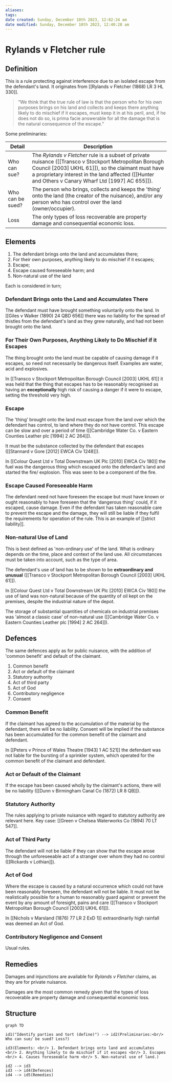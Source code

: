 ```yaml
---
aliases: 
tags: 
date created: Sunday, December 10th 2023, 12:02:24 am
date modified: Sunday, December 10th 2023, 12:40:28 am
---
```


# Rylands v Fletcher rule

## Definition

This is a rule protecting against interference due to an isolated escape from the defendant's land. It originates from [[Rylands v Fletcher (1868) LR 3 HL 330]].

>  “We think that the true rule of law is that the person who for his own purposes brings on his land and collects and keeps there anything likely to do mischief if it escapes, must keep it in at his peril, and, if he does not do so, is prima facie answerable for all the damage that is the natural consequence of the escape.”

Some preliminaries:

Detail | Description
---|---
Who can sue? |The *Rylands v Fletcher* rule is a subset of private nuisance ([[Transco v Stockport Metropolitan Borough Council [2003] UKHL 61]]), so the claimant must have a proprietary interest in the land affected ([[Hunter and Others v Canary Wharf Ltd [1997] AC 655]]).
Who can be sued? | The person who brings, collects and keeps the 'thing' onto the land (the creator of the nuisance), and/or any person who has control over the land (owner/occupier).
Loss | The only types of loss recoverable are property damage and consequential economic loss.

## Elements

1. The defendant brings onto the land and accumulates there;
2. For their own purposes, anything likely to do mischief if it escapes;
3. Escape;
4. Escape caused foreseeable harm; and
5. Non-natural use of the land

Each is considered in turn;

### Defendant Brings onto the Land and Accumulates There

The defendant must have brought something voluntarily onto the land. In [[Giles v Walker (1890) 24 QBD 656]] there was no liability for the spread of thistles from the defendant's land as they grew naturally, and had not been brought onto the land.

### For Their Own Purposes, Anything Likely to Do Mischief if it Escapes

The thing brought onto the land must be capable of causing damage if it escapes, so need not necessarily be dangerous itself. Examples are water, acid and explosives.

In [[Transco v Stockport Metropolitan Borough Council [2003] UKHL 61]] it was held that the thing that escapes has to be reasonably recognised as having an **exceptionally** high risk of causing a danger if it were to escape, setting the threshold very high.

### Escape

The 'thing' brought onto the land must escape from the land over which the defendant has control, to land where they do not have control. This escape can be slow and over a period of time ([[Cambridge Water Co. v Eastern Counties Leather plc [1994] 2 AC 264]]).

It must be the substance collected by the defendant that escapes ([[Stannard v Gore [2012] EWCA Civ 1248]]).

In [[Colour Quest Ltd v Total Downstream UK Plc [2010] EWCA Civ 180]] the fuel was the dangerous thing which escaped onto the defendant's land and started the fire/ explosion. This was seen to be a component of the fire.

### Escape Caused Foreseeable Harm

The defendant need not have foreseen the escape but must have known or ought reasonably to have foreseen that the 'dangerous thing' could, if it escaped, cause damage. Even if the defendant has taken reasonable care to prevent the escape and the damage, they will still be liable if they fulfil the requirements for operation of the rule. This is an example of [[strict liability]].

### Non-natural Use of Land

This is best defined as 'non-ordinary use' of the land. What is ordinary depends on the time, place and context of the land use. All circumstances must be taken into account, such as the type of area.

The defendant's use of land has to be shown to be **extraordinary and unusual** ([[Transco v Stockport Metropolitan Borough Council [2003] UKHL 61]]).

In [[Colour Quest Ltd v Total Downstream UK Plc [2010] EWCA Civ 180]] the use of land was non-natural because of the quantity of oil kept on the premises, despite the industrial nature of the depot.

The storage of substantial quantities of chemicals on industrial premises was 'almost a classic case' of non-natural use ([[Cambridge Water Co. v Eastern Counties Leather plc [1994] 2 AC 264]]).

## Defences

The same defences apply as for public nuisance, with the addition of 'common benefit' and default of the claimant.

1. Common benefit
2. Act or default of the claimant
3. Statutory authority
4. Act of third party
5. Act of God
6. Contributory negligence
7. Consent

### Common Benefit

If the claimant has agreed to the accumulation of the material by the defendant, there will be no liability. Consent will be implied if the substance has been accumulated for the common benefit of the claimant and defendant.

In [[Peters v Prince of Wales Theatre [1943] 1 AC 521]] the defendant was not liable for the bursting of a sprinkler system, which operated for the common benefit of the claimant and defendant.

### Act or Default of the Claimant

If the escape has been caused wholly by the claimant's actions, there will be no liability ([[Dunn v Birmingham Canal Co (1872) LR 8 QB]]).

### Statutory Authority

The rules applying to private nuisance with regard to statutory authority are relevant here. Key case: [[Green v Chelsea Waterworks Co (1894) 70 LT 547]].

### Act of Third Party

The defendant will not be liable if they can show that the escape arose through the unforeseeable act of a stranger over whom they had no control ([[Rickards v Lothian]]).

### Act of God

Where the escape is caused by a natural occurrence which could not have been reasonably foreseen, the defendant will not be liable. It must not be realistically possible for a human to reasonably guard against or prevent the event by any amount of foresight, pains and care ([[Transco v Stockport Metropolitan Borough Council [2003] UKHL 61]]).

In [[Nichols v Marsland (1876) 77 LR 2 ExD 1]] extraordinarily high rainfall was deemed an Act of God.

### Contributory Negligence and Consent

Usual rules.

## Remedies

Damages and injunctions are available for *Rylands v Fletcher* claims, as they are for private nuisance.

Damages are the most common remedy given that the types of loss recoverable are property damage and consequential economic loss.

## Structure

```mermaid
graph TD

id1("Identify parties and tort (define)") --> id2(Preliminaries:<br/> Who can sue/ be sued? Loss?)

id3(Elements: <br/> 1. Defendant brings onto land and accumulates <br/> 2. Anything likely to do mischief if it escapes <br/> 3. Escapes <br/> 4. Causes foreseeable harm <br/> 5. Non-natural use of land.)

id2 --> id3
id3 --> id4(Defences)
id4 --> id5(Remedies)
```
